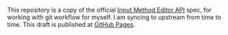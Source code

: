 This repository is a copy of the official [Input Method Editor API][1] spec, for working with git workflow for myself.  I am syncing to upstream from time to time.
This draft is published at [GitHub Pages][2].

   [1]: http://dvcs.w3.org/hg/ime-api/raw-file/default/Overview.html
   [2]: http://tkochi-w3c.github.io/imeapi_draft/Overview.html
